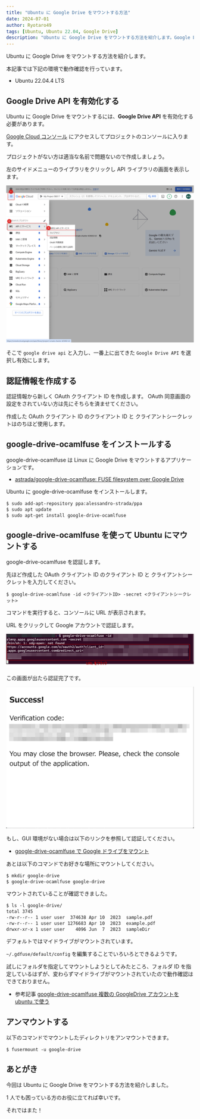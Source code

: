 ```yaml
---
title: "Ubuntu に Google Drive をマウントする方法"
date: 2024-07-01
author: Ryotaro49
tags: [Ubuntu, Ubuntu 22.04, Google Drive]
description: "Ubuntu に Google Drive をマウントする方法を紹介します。Google Drive API を有効化し、OAuth クライアント ID を取得して google-drive-ocamlfuse をインストール。認証後、指定したディレクトリにマウントすることができます。"
---
```


Ubuntu に Google Drive をマウントする方法を紹介します。

本記事では下記の環境で動作確認を行っています。

- Ubuntu 22.04.4 LTS

## Google Drive API を有効化する

Ubuntu に Google Drive をマウントするには、**Google Drive API** を有効化する必要があります。

[Google Cloud コンソール](https://console.cloud.google.com) にアクセスしてプロジェクトのコンソールに入ります。

プロジェクトがない方は適当な名前で問題ないので作成しましょう。

左のサイドメニューのライブラリをクリックし API ライブラリの画面を表示します。

![API ライブラリ](images/liblary.png)

そこで `google drive api` と入力し、一番上に出てきた `Google Drive API` を選択し有効にします。

## 認証情報を作成する

認証情報から新しく OAuth クライアント ID を作成します。
OAuth 同意画面の設定をされていない方は先にそちらを済ませてください。

作成した OAuth クライアント ID のクライアント ID と クライアントシークレットはのちほど使用します。

## google-drive-ocamlfuse をインストールする

google-drive-ocamlfuse は Linux に Google Drive をマウントするアプリケーションです。

- [astrada/google-drive-ocamlfuse: FUSE filesystem over Google Drive](https://github.com/astrada/google-drive-ocamlfuse)

Ubuntu に google-drive-ocamlfuse をインストールします。

```:title=google-drive-ocamlfuseをインストール
$ sudo add-apt-repository ppa:alessandro-strada/ppa
$ sudo apt update
$ sudo apt-get install google-drive-ocamlfuse
```

## google-drive-ocamlfuse を使って Ubuntu にマウントする

google-drive-ocamlfuse を認証します。

先ほど作成した OAuth クライアント ID のクライアント ID と クライアントシークレットを入力してください。

```:title=google-drive-ocamlfuseの認証
$ google-drive-ocamlfuse -id <クライアントID> -secret <クライアントシークレット>
```

コマンドを実行すると、コンソールに URL が表示されます。

URL をクリックして Google アカウントで認証します。

![認証用 URL](images/url.png)

この画面が出たら認証完了です。

![認証完了](images/success.png)

もし、GUI 環境がない場合は以下のリンクを参照して認証してください。

- [google-drive-ocamlfuse で Google ドライブをマウント](https://qiita.com/cabbage_lettuce/items/c4544b3e5cd28caf04bc#%E8%AA%8D%E8%A8%BC)

あとは以下のコマンドでお好きな場所にマウントしてください。

```:title=例としてgoogle-driveというディレクトリにマウント
$ mkdir google-drive
$ google-drive-ocamlfuse google-drive
```

マウントされていることが確認できました。

```:title=マウントされたディレクトリ
$ ls -l google-drive/
total 3745
-rw-r--r-- 1 user user  374638 Apr 10  2023  sample.pdf
-rw-r--r-- 1 user user 1276683 Apr 10  2023  example.pdf
drwxr-xr-x 1 user user    4096 Jun  7  2023  sampleDir
```

デフォルトではマイドライブがマウントされています。

`~/.gdfuse/default/config` を編集することでいろいろとできるようです。

試しにフォルダを指定してマウントしようとしてみたところ、フォルダ ID を指定しているはずが、変わらずマイドライブがマウントされていたので動作確認はできておりません。

- 参考記事 [google-drive-ocamlfuse 複数の GoogleDrive アカウントを ubuntu で使う](https://coush.jp/206.html)

## アンマウントする

以下のコマンドでマウントしたディレクトリをアンマウントできます。

```
$ fusermount -u google-drive
```

## あとがき

今回は Ubuntu に Google Drive をマウントする方法を紹介しました。

1 人でも困っている方のお役に立てれば幸いです。

それではまた！
